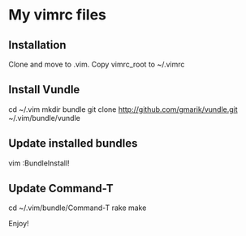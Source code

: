 # My vimrc files

## Installation

Clone and move to .vim. Copy vimrc_root to ~/.vimrc

## Install Vundle
cd ~/.vim
mkdir bundle
git clone http://github.com/gmarik/vundle.git ~/.vim/bundle/vundle

## Update installed bundles

vim
:BundleInstall!

## Update Command-T

cd ~/.vim/bundle/Command-T
rake make


Enjoy!

